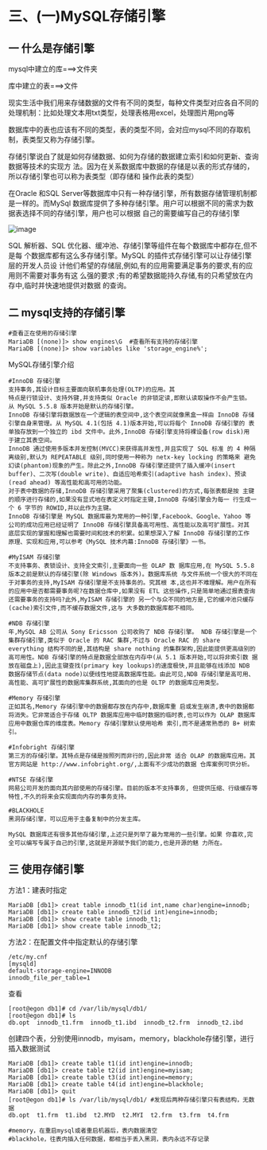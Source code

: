 # 三、(一)MySQL存储引擎

## 一 什么是存储引擎

mysql中建立的库===>文件夹

库中建立的表===>文件

现实生活中我们用来存储数据的文件有不同的类型，每种文件类型对应各自不同的处理机制：比如处理文本用txt类型，处理表格用excel，处理图片用png等

数据库中的表也应该有不同的类型，表的类型不同，会对应mysql不同的存取机制，表类型又称为存储引擎。

 

存储引擎说白了就是如何存储数据、如何为存储的数据建立索引和如何更新、查询数据等技术的实现方
法。因为在关系数据库中数据的存储是以表的形式存储的，所以存储引擎也可以称为表类型（即存储和
操作此表的类型）

在Oracle 和SQL Server等数据库中只有一种存储引擎，所有数据存储管理机制都是一样的。而MySql
数据库提供了多种存储引擎。用户可以根据不同的需求为数据表选择不同的存储引擎，用户也可以根据
自己的需要编写自己的存储引擎

![image](http://m.qpic.cn/psb?/V102A2lz4CNKDM/Tlmf4zDjjP*LnRunZVRjna6deZNYThLUarpy6w1YYoo!/b/dFYBAAAAAAAA&bo=6wFEAQAAAAADJ60!&rf=viewer_4)

SQL 解析器、SQL 优化器、缓冲池、存储引擎等组件在每个数据库中都存在,但不是每 个数据库都有这么多存储引擎。MySQL 的插件式存储引擎可以让存储引擎层的开发人员设 计他们希望的存储层,例如,有的应用需要满足事务的要求,有的应用则不需要对事务有这 么强的要求 ;有的希望数据能持久存储,有的只希望放在内存中,临时并快速地提供对数据 的查询。 

## 二 mysql支持的存储引擎

```
#查看正在使用的存储引擎
MariaDB [(none)]> show engines\G  #查看所有支持的存储引擎
MariaDB [(none)]> show variables like 'storage_engine%'; 
```

MySQL存储引擎介绍

```
#InnoDB 存储引擎
支持事务,其设计目标主要面向联机事务处理(OLTP)的应用。其
特点是行锁设计、支持外键,并支持类似 Oracle 的非锁定读,即默认读取操作不会产生锁。 从 MySQL 5.5.8 版本开始是默认的存储引擎。
InnoDB 存储引擎将数据放在一个逻辑的表空间中,这个表空间就像黑盒一样由 InnoDB 存储引擎自身来管理。从 MySQL 4.1(包括 4.1)版本开始,可以将每个 InnoDB 存储引擎的 表单独存放到一个独立的 ibd 文件中。此外,InnoDB 存储引擎支持将裸设备(row disk)用 于建立其表空间。
InnoDB 通过使用多版本并发控制(MVCC)来获得高并发性,并且实现了 SQL 标准 的 4 种隔离级别,默认为 REPEATABLE 级别,同时使用一种称为 netx-key locking 的策略来 避免幻读(phantom)现象的产生。除此之外,InnoDB 存储引擎还提供了插入缓冲(insert buffer)、二次写(double write)、自适应哈希索引(adaptive hash index)、预读(read ahead) 等高性能和高可用的功能。
对于表中数据的存储,InnoDB 存储引擎采用了聚集(clustered)的方式,每张表都是按 主键的顺序进行存储的,如果没有显式地在表定义时指定主键,InnoDB 存储引擎会为每一 行生成一个 6 字节的 ROWID,并以此作为主键。
InnoDB 存储引擎是 MySQL 数据库最为常用的一种引擎,Facebook、Google、Yahoo 等 公司的成功应用已经证明了 InnoDB 存储引擎具备高可用性、高性能以及高可扩展性。对其 底层实现的掌握和理解也需要时间和技术的积累。如果想深入了解 InnoDB 存储引擎的工作 原理、实现和应用,可以参考《MySQL 技术内幕:InnoDB 存储引擎》一书。

#MyISAM 存储引擎
不支持事务、表锁设计、支持全文索引,主要面向一些 OLAP 数 据库应用,在 MySQL 5.5.8 版本之前是默认的存储引擎(除 Windows 版本外)。数据库系统 与文件系统一个很大的不同在于对事务的支持,MyISAM 存储引擎是不支持事务的。究其根 本,这也并不难理解。用户在所有的应用中是否都需要事务呢?在数据仓库中,如果没有 ETL 这些操作,只是简单地通过报表查询还需要事务的支持吗?此外,MyISAM 存储引擎的 另一个与众不同的地方是,它的缓冲池只缓存(cache)索引文件,而不缓存数据文件,这与 大多数的数据库都不相同。

#NDB 存储引擎
年,MySQL AB 公司从 Sony Ericsson 公司收购了 NDB 存储引擎。 NDB 存储引擎是一个集群存储引擎,类似于 Oracle 的 RAC 集群,不过与 Oracle RAC 的 share everything 结构不同的是,其结构是 share nothing 的集群架构,因此能提供更高级别的 高可用性。NDB 存储引擎的特点是数据全部放在内存中(从 5.1 版本开始,可以将非索引数 据放在磁盘上),因此主键查找(primary key lookups)的速度极快,并且能够在线添加 NDB 数据存储节点(data node)以便线性地提高数据库性能。由此可见,NDB 存储引擎是高可用、 高性能、高可扩展性的数据库集群系统,其面向的也是 OLTP 的数据库应用类型。

#Memory 存储引擎
正如其名,Memory 存储引擎中的数据都存放在内存中,数据库重 启或发生崩溃,表中的数据都将消失。它非常适合于存储 OLTP 数据库应用中临时数据的临时表,也可以作为 OLAP 数据库应用中数据仓库的维度表。Memory 存储引擎默认使用哈希 索引,而不是通常熟悉的 B+ 树索引。

#Infobright 存储引擎
第三方的存储引擎。其特点是存储是按照列而非行的,因此非常 适合 OLAP 的数据库应用。其官方网站是 http://www.infobright.org/,上面有不少成功的数据 仓库案例可供分析。

#NTSE 存储引擎
网易公司开发的面向其内部使用的存储引擎。目前的版本不支持事务, 但提供压缩、行级缓存等特性,不久的将来会实现面向内存的事务支持。

#BLACKHOLE
黑洞存储引擎，可以应用于主备复制中的分发主库。

MySQL 数据库还有很多其他存储引擎,上述只是列举了最为常用的一些引擎。如果 你喜欢,完全可以编写专属于自己的引擎,这就是开源赋予我们的能力,也是开源的魅 力所在。
```

## 三 使用存储引擎

方法1：建表时指定

```
MariaDB [db1]> creat table innodb_t1(id int,name char)engine=innodb;
MariaDB [db1]> create table innodb_t2(id int)engine=innodb;
MariaDB [db1]> show create table innodb_t1;
MariaDB [db1]> show create table innodb_t2;
```

方法2：在配置文件中指定默认的存储引擎

```
/etc/my.cnf
[mysqld]
default-storage-engine=INNODB
innodb_file_per_table=1
```

查看
```
[root@egon db1]# cd /var/lib/mysql/db1/
[root@egon db1]# ls
db.opt  innodb_t1.frm  innodb_t1.ibd  innodb_t2.frm  innodb_t2.ibd
```

创建四个表，分别使用innodb，myisam，memory，blackhole存储引擎，进行插入数据测试

```
MariaDB [db1]> create table t1(id int)engine=innodb;
MariaDB [db1]> create table t2(id int)engine=myisam;
MariaDB [db1]> create table t3(id int)engine=memory;
MariaDB [db1]> create table t4(id int)engine=blackhole;
MariaDB [db1]> quit
[root@egon db1]# ls /var/lib/mysql/db1/ #发现后两种存储引擎只有表结构，无数据
db.opt  t1.frm  t1.ibd  t2.MYD  t2.MYI  t2.frm  t3.frm  t4.frm

#memory，在重启mysql或者重启机器后，表内数据清空
#blackhole，往表内插入任何数据，都相当于丢入黑洞，表内永远不存记录
```

